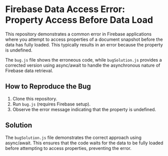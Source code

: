 # Firebase Data Access Error: Property Access Before Data Load

This repository demonstrates a common error in Firebase applications where you attempt to access properties of a document snapshot before the data has fully loaded. This typically results in an error because the property is undefined.

The `bug.js` file shows the erroneous code, while `bugSolution.js` provides a corrected version using async/await to handle the asynchronous nature of Firebase data retrieval.

## How to Reproduce the Bug

1. Clone this repository.
2. Run `bug.js` (requires Firebase setup).
3. Observe the error message indicating that the property is undefined.

## Solution

The `bugSolution.js` file demonstrates the correct approach using async/await.  This ensures that the code waits for the data to be fully loaded before attempting to access properties, preventing the error.
